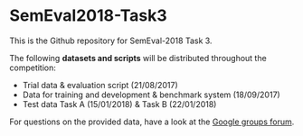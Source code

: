 # SemEval2018-Task3 #

This is the Github repository for SemEval-2018 Task 3.

The following **datasets and scripts** will be distributed throughout the competition:
* Trial data & evaluation script (21/08/2017)
* Data for training and development & benchmark system (18/09/2017)
* Test data Task A (15/01/2018) & Task B (22/01/2018)

For questions on the provided data, have a look at the [Google groups forum](https://groups.google.com/d/forum/semeval2018-task3).
